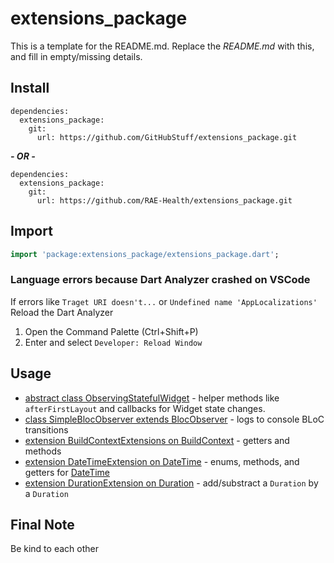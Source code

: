 # extensions_package

This is a template for the README.md. Replace the *README.md* with this, and fill in empty/missing details.

## Install

```text
dependencies:
  extensions_package:
    git:
      url: https://github.com/GitHubStuff/extensions_package.git
```

***- OR -***

```text
dependencies:
  extensions_package:
    git:
      url: https://github.com/RAE-Health/extensions_package.git
```

## Import

```dart
import 'package:extensions_package/extensions_package.dart';
```

### Language errors because Dart Analyzer crashed on VSCode

If errors like ```Traget URI doesn't...``` or ```Undefined name 'AppLocalizations'``` Reload the Dart Analyzer

1) Open the Command Palette (Ctrl+Shift+P)
2) Enter and select ```Developer: Reload Window```

## Usage

- [abstract class ObservingStatefulWidget](readme/observing_stateful_widget.md) - helper methods like ```afterFirstLayout``` and callbacks for Widget state changes.
- [class SimpleBlocObserver extends BlocObserver](readme/simple_bloc_observer.md) - logs to console BLoC transitions
- [extension BuildContextExtensions on BuildContext](readme/build_context_extensions.md) - getters and methods
- [extension DateTimeExtension on DateTime](readme/date_time_extensions.md) - enums, methods, and getters for [DateTime](https://api.flutter.dev/flutter/dart-core/DateTime-class.html)
- [extension DurationExtension on Duration](readme/duration_extensions.md) - add/substract a ```Duration``` by a ```Duration```

## Final Note

Be kind to each other
